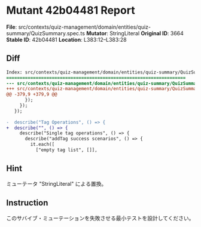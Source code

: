 # Mutant 42b04481 Report

**File**: src/contexts/quiz-management/domain/entities/quiz-summary/QuizSummary.spec.ts
**Mutator**: StringLiteral
**Original ID**: 3664
**Stable ID**: 42b04481
**Location**: L383:12–L383:28

## Diff

```diff
Index: src/contexts/quiz-management/domain/entities/quiz-summary/QuizSummary.spec.ts
===================================================================
--- src/contexts/quiz-management/domain/entities/quiz-summary/QuizSummary.spec.ts	original
+++ src/contexts/quiz-management/domain/entities/quiz-summary/QuizSummary.spec.ts	mutated #3664
@@ -379,9 +379,9 @@
       });
     });
   });
 
-  describe("Tag Operations", () => {
+  describe("", () => {
     describe("Single tag operations", () => {
       describe("addTag success scenarios", () => {
         it.each([
           ["empty tag list", []],
```

## Hint

ミューテータ "StringLiteral" による置換。

## Instruction

このサバイブ・ミューテーションを失敗させる最小テストを設計してください。

